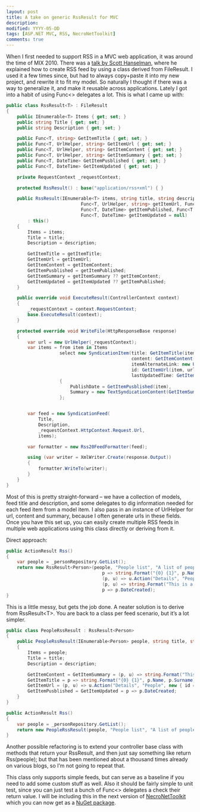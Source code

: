 ```yaml
---
layout: post
title: A take on generic RssResult for MVC
description:
modified: YYYY-05-DD
tags: [ASP.NET MVC, RSS, NecroNetToolkit]
comments: true
---
```

When I first needed to support RSS in a MVC web application, it was
around the time of MIX 2010. There was a [talk by Scott
Hanselman](http://channel9.msdn.com/events/MIX/MIX10/FT07), where he
explained how to create RSS feed by using a class derived from
FileResult. I used it a few times since, but had to always copy+paste it
into my new project, and rewrite it to fit my model. So naturally I
thought if there was a way to generalize it, and make it reusable across
applications. Lately I got into a habit of using Func&lt;&gt; delegates
a lot. This is what I came up with:

```csharp
public class RssResult<T> : FileResult
{
    public IEnumerable<T> Items { get; set; }
    public string Title { get; set; }
    public string Description { get; set; }

    public Func<T, string> GetItemTitle { get; set; }
    public Func<T, UrlHelper, string> GetItemUrl { get; set; }
    public Func<T, UrlHelper, string> GetItemContent { get; set; }
    public Func<T, UrlHelper, string> GetItemSummary { get; set; }
    public Func<T, DateTime> GetItemPusblished { get; set; }
    public Func<T, DateTime> GetItemUpdated { get; set; }

    private RequestContext _requestContext;

    protected RssResult() : base("application/rss+xml") { }

    public RssResult(IEnumerable<T> items, string title, string description, Func<T, string> getItemTitle,
                            Func<T, UrlHelper, string> getItemUrl, Func<T, UrlHelper, string> getItemContent,
                            Func<T, DateTime> getItemPublished, Func<T, UrlHelper, string> getItemSummary = null,
                            Func<T, DateTime> getItemUpdated = null)
        : this()
    {
        Items = items;
        Title = title;
        Description = description;

        GetItemTitle = getItemTitle;
        GetItemUrl = getItemUrl;
        GetItemContent = getItemContent;
        GetItemPusblished = getItemPublished;
        GetItemSummary = getItemSummary ?? getItemContent;
        GetItemUpdated = getItemUpdated ?? getItemPublished;
    }

    public override void ExecuteResult(ControllerContext context)
    {
        _requestContext = context.RequestContext;
        base.ExecuteResult(context);
    }

    protected override void WriteFile(HttpResponseBase response)
    {
        var url = new UrlHelper(_requestContext);
        var items = from item in Items
                    select new SyndicationItem(title: GetItemTitle(item),
                                               content: GetItemContent(item, url),
                                               itemAlternateLink: new Uri(GetItemUrl(item, url)),
                                               id: GetItemUrl(item, url),
                                               lastUpdatedTime: GetItemUpdated(item))
                    {
                        PublishDate = GetItemPusblished(item),
                        Summary = new TextSyndicationContent(GetItemSummary(item, url), TextSyndicationContentKind.XHtml)
                    };


        var feed = new SyndicationFeed(
            Title,
            Description,
            _requestContext.HttpContext.Request.Url,
            items);

        var formatter = new Rss20FeedFormatter(feed);

        using (var writer = XmlWriter.Create(response.Output))
        {
            formatter.WriteTo(writer);
        }
    }
}
```

Most of this is pretty straight-forward – we have a collection of
models, feed title and description, and some delegates to dig
information needed for each feed item from a model item. I also pass in
an instance of UrlHelper for url, content and summary, because I often
generate urls in these fields. Once you have this set up, you can easily
create multiple RSS feeds in multiple web applications using this class
directly or deriving from it.

Direct approach:

```csharp
public ActionResult Rss()
{
    var people = _personRepository.GetList();
    return new RssResult<Person>(people, "People list", "A list of people",
                                    p => string.Format("{0} {1}", p.Name, p.Surname),
                                    (p, u) => u.Action("Details", "People", new {id = p.Id}, "http"),
                                    (p, u) => string.Format("This is a description of {0} {1}", p.Name, p.Surname),
                                    p => p.DateCreated);
}
```

This is a little messy, but gets the job done. A neater solution is to
derive from RssResult&lt;T&gt;. You are back to a class per feed
scenario, but it’s a lot simpler.

```csharp
public class PeopleRssResult : RssResult<Person>
{
    public PeopleRssResult(IEnumerable<Person> people, string title, string description)
    {
        Items = people;
        Title = title;
        Description = description;

        GetItemContent = GetItemSummary = (p, u) => string.Format("This is a description of {0} {1}", p.Name, p.Surname);
        GetItemTitle = p => string.Format("{0} {1}", p.Name, p.Surname);
        GetItemUrl = (p, u) => u.Action("Details", "People", new { id = p.Id }, "http");
        GetItemPusblished = GetItemUpdated = p => p.DateCreated;
    }
}
```

```csharp
public ActionResult Rss()
{
    var people = _personRepository.GetList();
    return new PeopleRssResult(people, "People list", "A list of people");
}
```

Another possible refactoring is to extend your controller base class
with methods that return your RssResult, and then just say something
like return Rss(people); but that has been mentioned about a thousand
times already on various blogs, so I’m not going to repeat that.

This class only supports simple feeds, but can serve as a baseline if
you need to add some custom stuff as well. Also it should be fairly
simple to unit test, since you can just test a bunch of Func&lt;&gt;
delegates a check their return value. I will be including this in the
next version of
[NecroNetToolkit](https://github.com/Necroskillz/NecroNetToolkit) which
you can now get as a [NuGet
package](http://www.nuget.org/List/Packages/NecroNetToolkit).
